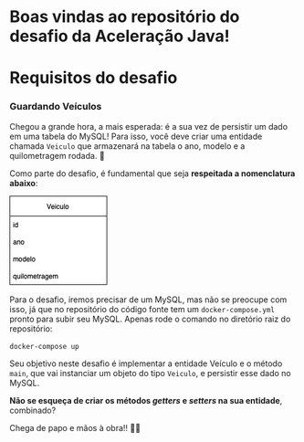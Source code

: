 # Boas vindas ao repositório do desafio da Aceleração Java!

# Requisitos do desafio

### Guardando Veículos

Chegou a grande hora, a mais esperada: é a sua vez de persistir um dado em uma tabela do MySQL! Para isso, você deve criar uma entidade chamada `Veiculo` que armazenará na tabela o ano, modelo e a quilometragem rodada. 🚗

Como parte do desafio, é fundamental que seja **respeitada a nomenclatura abaixo**:

![Veículo](./img/veiculo_table.jpg "Tabela Veículo")

Para o desafio, iremos precisar de um MySQL, mas não se preocupe com isso, já que no repositório do código fonte tem um `docker-compose.yml` pronto para subir seu MySQL. Apenas rode o comando no diretório raiz do repositório:

```shell
docker-compose up
```

Seu objetivo neste desafio é implementar a entidade Veículo e o método `main`, que vai instanciar um objeto do tipo `Veiculo`, e persistir esse dado no MySQL.

**Não se esqueça de criar os métodos _getters_ e _setters_ na sua entidade**, combinado?

Chega de papo e mãos à obra!! 👷‍♀️
